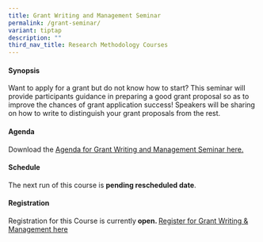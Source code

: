 ```yaml
---
title: Grant Writing and Management Seminar
permalink: /grant-seminar/
variant: tiptap
description: ""
third_nav_title: Research Methodology Courses
---
```

<h4><strong>Synopsis</strong></h4>
<p>Want to apply for a grant but do not know how to start? This seminar will
provide participants guidance in preparing a good grant proposal so as
to improve the chances of grant application success! Speakers will be sharing
on how to write to distinguish your grant proposals from the rest.&nbsp;</p>
<h4><strong>Agenda</strong></h4>
<p>Download the <a href="/files/Training/Agenda__Grant_Writing_and_Management_NS_.pdf" rel="noopener nofollow" target="_blank">Agenda for Grant Writing and Management Seminar here.</a>
</p>
<h4><strong>Schedule</strong></h4>
<p>The next run of this course is <strong>pending rescheduled date</strong>.</p>
<h4><strong>Registration</strong></h4>
<p>Registration for this Course is currently<strong> open. </strong><a href="https://form.gov.sg/67f768de7b1d7d6a5d66bcab" rel="noopener nofollow" target="_blank">Register for Grant Writing &amp; Management here</a>
</p>
<p></p>